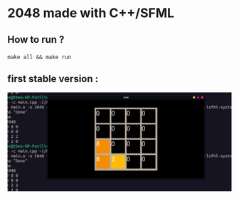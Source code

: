 # 2048 made with C++/SFML

## How to run ?

`make all && make run`

## first stable version : 
 ![alt text](https://github.com/TheoManea/2048-SFML/blob/main/beta.png?raw=true)
